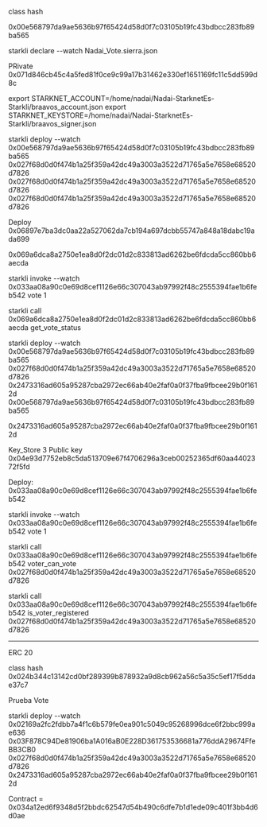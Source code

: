 class hash

0x00e568797da9ae5636b97f65424d58d0f7c03105b19fc43bdbcc283fb89ba565

starkli declare --watch Nadai_Vote.sierra.json


PRivate
0x071d846cb45c4a5fed81f0ce9c99a17b31462e330ef1651169fc11c5dd599d8c

export STARKNET_ACCOUNT=/home/nadai/Nadai-StarknetEs-Starkli/braavos_account.json
export STARKNET_KEYSTORE=/home/nadai/Nadai-StarknetEs-Starkli/braavos_signer.json

starkli deploy --watch 0x00e568797da9ae5636b97f65424d58d0f7c03105b19fc43bdbcc283fb89ba565 0x027f68d0d0f474b1a25f359a42dc49a3003a3522d71765a5e7658e68520d7826 0x027f68d0d0f474b1a25f359a42dc49a3003a3522d71765a5e7658e68520d7826 0x027f68d0d0f474b1a25f359a42dc49a3003a3522d71765a5e7658e68520d7826


Deploy 0x06897e7ba3dc0aa22a527062da7cb194a697dcbb55747a848a18dabc19ada699

0x069a6dca8a2750e1ea8d0f2dc01d2c833813ad6262be6fdcda5cc860bb6aecda

starkli invoke --watch 0x033aa08a90c0e69d8cef1126e66c307043ab97992f48c2555394fae1b6feb542 vote 1

starkli call 0x069a6dca8a2750e1ea8d0f2dc01d2c833813ad6262be6fdcda5cc860bb6aecda get_vote_status


starkli deploy --watch 0x00e568797da9ae5636b97f65424d58d0f7c03105b19fc43bdbcc283fb89ba565 0x027f68d0d0f474b1a25f359a42dc49a3003a3522d71765a5e7658e68520d7826 0x2473316ad605a95287cba2972ec66ab40e2faf0a0f37fba9fbcee29b0f1612d 0x00e568797da9ae5636b97f65424d58d0f7c03105b19fc43bdbcc283fb89ba565

0x2473316ad605a95287cba2972ec66ab40e2faf0a0f37fba9fbcee29b0f1612d

Key_Store 3
Public key 0x04e93d7752eb8c5da513709e67f4706296a3ceb00252365df60aa4402372f5fd

Deploy:
0x033aa08a90c0e69d8cef1126e66c307043ab97992f48c2555394fae1b6feb542

starkli invoke --watch 0x033aa08a90c0e69d8cef1126e66c307043ab97992f48c2555394fae1b6feb542 vote 1

starkli call 0x033aa08a90c0e69d8cef1126e66c307043ab97992f48c2555394fae1b6feb542 voter_can_vote 0x027f68d0d0f474b1a25f359a42dc49a3003a3522d71765a5e7658e68520d7826

starkli call 0x033aa08a90c0e69d8cef1126e66c307043ab97992f48c2555394fae1b6feb542 is_voter_registered 0x027f68d0d0f474b1a25f359a42dc49a3003a3522d71765a5e7658e68520d7826



-------------

ERC 20

class hash  0x024b344c13142cd0bf289399b878932a9d8cb962a56c5a35c5ef17f5ddae37c7


Prueba Vote

starkli deploy --watch 0x02169a2fc2fdbb7a4f1c6b579fe0ea901c5049c95268996dce6f2bbc999ae636 0x03F878C94De81906ba1A016aB0E228D361753536681a776ddA29674FfeBB3CB0 0x027f68d0d0f474b1a25f359a42dc49a3003a3522d71765a5e7658e68520d7826 0x2473316ad605a95287cba2972ec66ab40e2faf0a0f37fba9fbcee29b0f1612d

Contract = 0x034a12ed6f9348d5f2bbdc62547d54b490c6dfe7b1d1ede09c401f3bb4d6d0ae